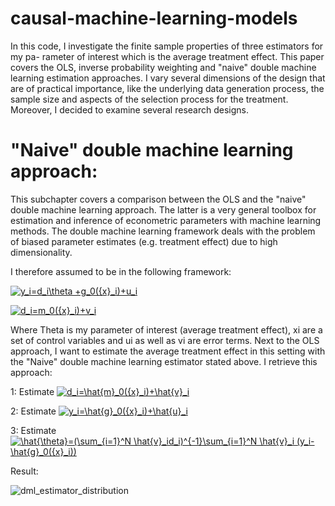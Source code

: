 # causal-machine-learning-models

In this code, I investigate the finite sample properties of three estimators for my pa- rameter of interest which is the average treatment effect. This paper covers the OLS, inverse probability weighting and "naive" double machine learning estimation approaches. I vary several dimensions of the design that are of practical importance, like the underlying data generation process, the sample size and aspects of the selection process for the treatment. Moreover, I decided to examine several research designs.


# "Naive" double machine learning approach: 
This subchapter covers a comparison between the OLS and the "naive" double machine learning approach. The latter is a very general toolbox for estimation and inference of econometric parameters with machine learning methods. The double machine learning framework deals with the problem of biased parameter estimates (e.g. treatment effect) due to high dimensionality.

I therefore assumed to be in the following framework:

<a href="https://www.codecogs.com/eqnedit.php?latex=y_i=d_i\theta&space;&plus;g_0({x}_i)&plus;u_i" target="_blank"><img src="https://latex.codecogs.com/gif.latex?y_i=d_i\theta&space;&plus;g_0({x}_i)&plus;u_i" title="y_i=d_i\theta +g_0({x}_i)+u_i" /></a>

<a href="https://www.codecogs.com/eqnedit.php?latex=d_i=m_0({x}_i)&plus;v_i" target="_blank"><img src="https://latex.codecogs.com/gif.latex?d_i=m_0({x}_i)&plus;v_i" title="d_i=m_0({x}_i)+v_i" /></a>

Where Theta is my parameter of interest (average treatment effect), xi are a set of control variables and ui as well as vi are error terms. Next to the OLS approach, I want to estimate the average treatment effect in this setting with the "Naive" double machine learning estimator stated above. I retrieve this approach:

1: Estimate <a href="https://www.codecogs.com/eqnedit.php?latex=d_i=\hat{m}_0({x}_i)&plus;\hat{v}_i" target="_blank"><img src="https://latex.codecogs.com/gif.latex?d_i=\hat{m}_0({x}_i)&plus;\hat{v}_i" title="d_i=\hat{m}_0({x}_i)+\hat{v}_i" /></a>

2: Estimate <a href="https://www.codecogs.com/eqnedit.php?latex=y_i=\hat{g}_0({x}_i)&plus;\hat{u}_i" target="_blank"><img src="https://latex.codecogs.com/gif.latex?y_i=\hat{g}_0({x}_i)&plus;\hat{u}_i" title="y_i=\hat{g}_0({x}_i)+\hat{u}_i" /></a>

3: Estimate <a href="https://www.codecogs.com/eqnedit.php?latex=\hat{\theta}=(\sum_{i=1}^N&space;\hat{v}_id_i)^{-1}\sum_{i=1}^N&space;\hat{v}_i&space;(y_i-\hat{g}_0({x}_i))" target="_blank"><img src="https://latex.codecogs.com/gif.latex?\hat{\theta}=(\sum_{i=1}^N&space;\hat{v}_id_i)^{-1}\sum_{i=1}^N&space;\hat{v}_i&space;(y_i-\hat{g}_0({x}_i))" title="\hat{\theta}=(\sum_{i=1}^N \hat{v}_id_i)^{-1}\sum_{i=1}^N \hat{v}_i (y_i-\hat{g}_0({x}_i))" /></a>


Result:

![dml_estimator_distribution](https://user-images.githubusercontent.com/32592350/132741529-e83758cd-4258-4fe0-b476-a31121099923.png)

